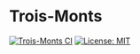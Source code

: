 # Trois-Monts

[![Trois-Monts CI](https://github.com/Funathon-Duvel/Trois-Monts/actions/workflows/ci.yml/badge.svg)](https://github.com/Funathon-Duvel/Trois-Monts/actions/workflows/ci.yml)
[![License: MIT](https://img.shields.io/badge/License-MIT-blue.svg)](https://opensource.org/licenses/MIT)
